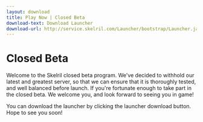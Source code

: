 ```yaml
---
layout: download
title: Play Now | Closed Beta
download-text: Download Launcher
download-url: http://service.skelril.com/Launcher/bootstrap/Launcher.jar
---
```

# Closed Beta

Welcome to the Skelril closed beta program. We've decided to withhold our latest and greatest server, so that we can ensure that it is thoroughly tested, and well balanced before launch. If you're fortunate enough to take part in the closed beta. We welcome you, and look forward to seeing you in game!

You can download the launcher by clicking the launcher download button. Hope to see you soon!
